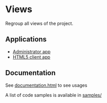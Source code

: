 Views
=============

Regroup all views of the project.

Applications
------------

* [Administrator app](admin)
* [HTML5 client app](client)

Documentation
--------------

See [documentation.html](documentation.html) to see usages

A list of code samples is available in [samples/](samples)
